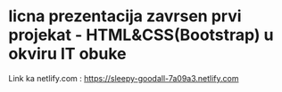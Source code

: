 # licna prezentacija zavrsen prvi projekat - HTML&CSS(Bootstrap) u okviru IT obuke
Link ka netlify.com : https://sleepy-goodall-7a09a3.netlify.com
